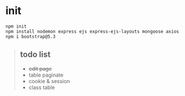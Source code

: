 # init
```
npm init
npm install nodemon express ejs express-ejs-layouts mongoose axios
npm i bootstrap@5.3
```

> ## todo list
> - ~~edit page~~
> - table paginate
> - cookie & session
> - class table

#